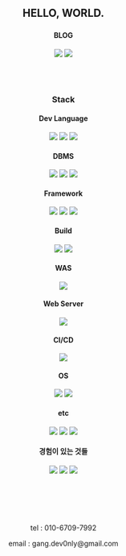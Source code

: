 <div align="center">
  <h2>HELLO, WORLD.</h2>
  <h3></h3>

  <h4>BLOG</h4>
  <a margin-right="10px" href="https://oceanic-ghost-108.notion.site/my-notion-3ca13f3cda604aac98ee339eb0a84ee2?pvs=4" target="_blank"><img src="https://img.shields.io/badge/Notion-000000?style=for-the-badge&logo=notion&logoColor=white"></a>
  <a href="https://blog.naver.com/coding_player" target="_blank"><img src="https://img.shields.io/badge/Naver-03C75A?style=for-the-badge&logo=naver&logoColor=white"></a>

  <br><br>
  <h3>Stack</h3>
  <h4>Dev Language</h4>
  <img margin-right="10px" src="https://camo.githubusercontent.com/fe32ad2ab38a49980ae074cb13dee4b325e1c067f5b33998af9d42b72bb6e47b/68747470733a2f2f696d672e736869656c64732e696f2f62616467652f4a6176612d3030373339363f7374796c653d666c6174266c6f676f3d4a617661266c6f676f436f6c6f723d7768697465" data-canonical-src="https://img.shields.io/badge/Java-007396?style=flat&amp;logo=Java&amp;logoColor=white" style="max-width: 100%;">
  <a href="https://blog.naver.com/coding_player" target="_blank"><img src="https://img.shields.io/badge/dart-0175C2?style=for-the-badge&logo=dart&logoColor=white"></a>
  <img margin-right="10px" src="https://img.shields.io/badge/javascript-F7DF1E?style=for-the-badge&logo=javascript&logoColor=white">

  <h4>DBMS</h4>
  <img margin-right="10px" src="https://img.shields.io/badge/mysql-4479A1?style=for-the-badge&logo=mysql&logoColor=white">
  <img margin-right="10px" src="https://img.shields.io/badge/mariadb-003545?style=for-the-badge&logo=mariadb&logoColor=white">
  <img margin-right="10px" src="https://img.shields.io/badge/mongodb-47A248?style=for-the-badge&logo=mongodb&logoColor=white">

  <h4>Framework</h4>
  <img margin-right="10px" src="https://img.shields.io/badge/springboot-6DB33F?style=for-the-badge&logo=springboot&logoColor=white">
  <img margin-right="10px" src="https://img.shields.io/badge/springsecurity-6DB33F?style=for-the-badge&logo=springsecurity&logoColor=white">
  <img margin-right="10px" src="https://img.shields.io/badge/vuedotjs-4FC08D?style=for-the-badge&logo=vuedotjs&logoColor=white">

  <h4>Build</h4>
  <img margin-right="10px" src="https://img.shields.io/badge/gradle-02303A?style=for-the-badge&logo=gradle&logoColor=white">
  <img margin-right="10px" src="https://img.shields.io/badge/apachemaven-C71A36?style=for-the-badge&logo=apachemaven&logoColor=white">

  <h4>WAS</h4>
  <img margin-right="10px" src="https://img.shields.io/badge/apachetomcat-F8DC75?style=for-the-badge&logo=apachetomcat&logoColor=white">

  <h4>Web Server</h4>
  <img margin-right="10px" src="https://img.shields.io/badge/nginx-009639?style=for-the-badge&logo=nginx&logoColor=white">  
  
  <h4>CI/CD</h4>
  <img margin-right="10px" src="https://img.shields.io/badge/jenkins-D24939?style=for-the-badge&logo=jenkins&logoColor=white">

  <h4>OS</h4>
  <img margin-right="10px" src="https://img.shields.io/badge/windows-0078D4?style=for-the-badge&logo=windows&logoColor=white">
  <img margin-right="10px" src="https://img.shields.io/badge/linux-FCC624?style=for-the-badge&logo=linux&logoColor=white">

  <h4>etc</h4>
  <img margin-right="10px" src="https://img.shields.io/badge/html5-E34F26?style=for-the-badge&logo=html5&logoColor=white">
  <img margin-right="10px" src="https://img.shields.io/badge/css3-1572B6?style=for-the-badge&logo=css3&logoColor=white">
  <img src="https://camo.githubusercontent.com/ed82887af2ac03e0e3ef7e994e94c053e277f5a1214292a93d3a925637133bd8/68747470733a2f2f696d672e736869656c64732e696f2f62616467652f4a53502d4637444631453f7374796c653d666c6174266c6f676f3d4a5350266c6f676f436f6c6f723d7768697465" data-canonical-src="https://img.shields.io/badge/JSP-F7DF1E?style=flat&amp;logo=JSP&amp;logoColor=white" style="max-width: 100%;">

  <h4>경험이 있는 것들</h4>
  <img margin-right="10px" src="https://img.shields.io/badge/redis-DC382D?style=for-the-badge&logo=redis&logoColor=white">
  <img margin-right="10px" src="https://img.shields.io/badge/python-3776AB?style=for-the-badge&logo=python&logoColor=white">
  <img margin-right="10px" src="https://img.shields.io/badge/junit5-25A162?style=for-the-badge&logo=junit5&logoColor=white">
  <br><br><br>
  
  <br><br>
  <p>tel : 010-6709-7992</p>
  <p>email : gang.dev0nly@gmail.com</p>
</div>  
  





